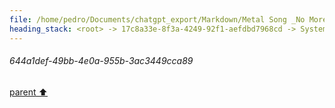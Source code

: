 ```yaml
---
file: /home/pedro/Documents/chatgpt_export/Markdown/Metal Song _No More Tears_.md
heading_stack: <root> -> 17c8a33e-8f3a-4249-92f1-aefdbd7968cd -> System -> a08bc7b5-467d-4cc2-b74d-09f014e30b4d -> System -> aaa21d13-4fcc-46bc-ac53-ac7a87a0c660 -> User -> f903c56d-9bc1-4e45-b728-a198e04e7284 -> Assistant -> aaa289d6-9fcd-4de2-9477-3362a7059f8c -> User -> 644a1def-49bb-4e0a-955b-3ac3449cca89
---
```

###### 644a1def-49bb-4e0a-955b-3ac3449cca89
[parent ⬆️](#aaa289d6-9fcd-4de2-9477-3362a7059f8c)
